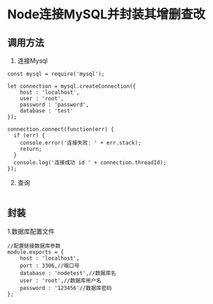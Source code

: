 # Node连接MySQL并封装其增删查改

## 调用方法
1. 连接Mysql

```
const mysql = require('mysql');

let connection = mysql.createConnection({
    host : 'localhost',
    user : 'root', 
    password : 'password',
    database : 'test'
});

connection.connect(function(err) {
  if (err) {
    console.error('连接失败: ' + err.stack);
    return;
  }
  console.log('连接成功 id ' + connection.threadId);
});
```
2. 查询

```

```


## 封装
1.数据库配置文件
```
//配置链接数据库参数
module.exports = {
    host : 'localhost',
    port : 3306,//端口号
    database : 'nodetest',//数据库名
    user : 'root',//数据库用户名
    password : '123456'//数据库密码
};
```


